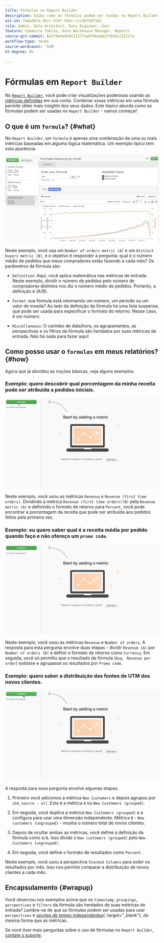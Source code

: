 ```yaml
---
title: Fórmulas no Report Builder
description: Saiba como as fórmulas podem ser usadas no Report Builder.
exl-id: 7a0ad07a-5bcc-474f-95bc-ccc2b74073b2
role: Admin, Data Architect, Data Engineer, User
feature: Commerce Tables, Data Warehouse Manager, Reports
source-git-commit: 6e2f9e4a9e91212771e6f6baa8c2f8101125217a
workflow-type: tm+mt
source-wordcount: '539'
ht-degree: 0%

---
```


# Fórmulas em `Report Builder`

No [`Report Builder`](../../tutorials/using-visual-report-builder.md), você pode criar visualizações poderosas usando as [métricas definidas](../../data-user/reports/ess-manage-data-metrics.md) em sua conta. Combinar essas métricas em uma fórmula permite obter mais insights dos seus dados. Este tópico aborda como as fórmulas podem ser usadas no `Report Builder` - vamos começar!

## O que é um `formula`? {#what}

No `Report Builder`, um `formula` é apenas uma combinação de uma ou mais métricas baseadas em alguma lógica matemática. Um exemplo típico tem esta aparência:

![](../../assets/formula-example.png)

Neste exemplo, você usa um `Number of orders metric (A)` e um `Distinct buyers metric (B)`, e o objetivo é responder à pergunta: qual é o número médio de pedidos que meus compradores estão fazendo a cada mês? Os parâmetros da fórmula são:

* `Definition`: Aqui, você aplica matemática nas métricas de entrada. Neste exemplo, dividir o número de pedidos pelo número de compradores distintos nos diz o número médio de pedidos. Portanto, a definição é (A/B).

* `Format`: sua fórmula está retornando um número, um período ou um valor de moeda? Ao lado da definição da fórmula há uma lista suspensa, que pode ser usada para especificar o formato do retorno. Nesse caso, é um número.

* `Miscellaneous`: O carimbo de data/hora, os agrupamentos, as perspectivas e os filtros da fórmula são herdados por suas métricas de entrada. Não há nada para fazer aqui!

## Como posso usar o `formulas` em meus relatórios? {#how}

Agora que já abordou as noções básicas, veja alguns exemplos.

### Exemplo: quero descobrir qual porcentagem da minha receita pode ser atribuída a pedidos iniciais.

![Usando fórmulas para localizar a porcentagem de receita atribuída a pedidos pela primeira vez](../../assets/first_time_orders.gif)

Neste exemplo, você usou as métricas `Revenue` e `Revenue (first time orders)`. Dividindo a métrica `Revenue (first time orders)(B)` pela `Revenue metric (A)` e definindo o formato de retorno para `Percent`, você pode encontrar a porcentagem da receita que pode ser atribuída aos pedidos feitos pela primeira vez.

### Exemplo: eu quero saber qual é a receita média por pedido quando faço e não ofereço um `promo code`.

![Usando fórmulas para localizar a receita média por pedido com e sem códigos promocionais](../../assets/promo_code.gif)

Neste exemplo, você usou as métricas `Revenue` e `Number of orders`. A resposta para esta pergunta envolve duas etapas - dividir `Revenue (A)` por `Number of orders (B)` e definir o formato de retorno como `Currency`. Em seguida, você só permitiu que o resultado da fórmula (`Avg. Revenue per order`) exibisse e agrupasse os resultados por `Promo code`.

### Exemplo: quero saber a distribuição das fontes de UTM dos novos clientes.

![Usando fórmulas para localizar a distribuição de fontes UTM de novos clientes](../../assets/distro.gif)

A resposta para essa pergunta envolve algumas etapas:

1. Primeiro você adicionou a métrica `New Customers` e depois agrupou por `utm_source - all`. Esta é a métrica `A` ou `New Customers (grouped)`.

1. Em seguida, você duplica a métrica `New Customers (grouped)` e a configura para usar uma dimensão independente. Métrica `B` - `New customers (ungrouped)` - mostra o número total de novos clientes.

1. Depois de ocultar ambas as métricas, você define a definição da fórmula como `A/B`. Isso divide o `New customers (grouped)` pelo `New Customers (ungrouped)`.

1. Em seguida, você define o formato de resultados como `Percent`.

Neste exemplo, você usou a perspectiva `Stacked Columns` para exibir os resultados por mês. Isso nos permite comparar a distribuição de novos clientes a cada mês.

## Encapsulamento {#wrapup}

Você observou nos exemplos acima que os `timestamp`, `groupings`, `perspectives` e `filters` da fórmula são herdados de suas métricas de entrada? Lembre-se de que as fórmulas podem ser usadas para usar `perspectives` e [opções de tempo independentes](../../tutorials/time-options-visual-rpt-bldr.md){: target=&quot;_blank&quot;}, da mesma forma que as métricas.

Se você tiver mais perguntas sobre o uso de fórmulas no `Report Builder`, [contate o suporte](https://experienceleague.adobe.com/docs/commerce-knowledge-base/kb/troubleshooting/miscellaneous/mbi-service-policies.html?lang=pt-BR).
